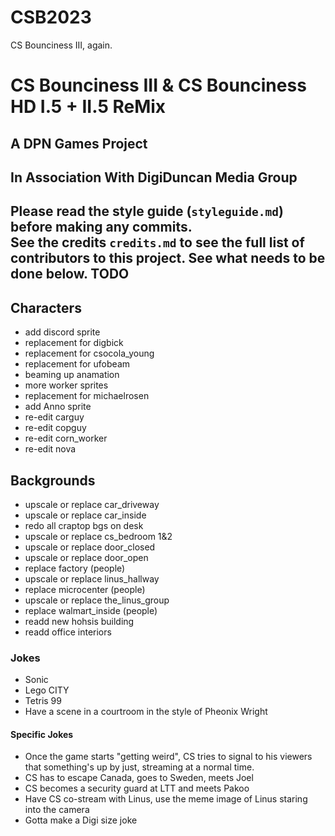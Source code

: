 # CSB2023
CS Bounciness III, again.
# CS Bounciness III & CS Bounciness HD I.5 + II.5 ReMix

## A **DPN Games** Project
## In Association With **DigiDuncan Media Group**

Please read the **style guide** (`styleguide.md`) before making any commits.  
See the **credits** `credits.md` to see the full list of contributors to this project.
See what needs to be done below.
TODO
------
Characters
---
* add discord sprite
* replacement for digbick
* replacement for csocola_young
* replacement for ufobeam
* beaming up anamation
* more worker sprites
* replacement for michaelrosen
* add Anno sprite
* re-edit carguy
* re-edit copguy
* re-edit corn_worker
* re-edit nova

Backgrounds
---
* upscale or replace car_driveway
* upscale or replace car_inside
* redo all craptop bgs on desk
* upscale or replace cs_bedroom 1&2
* upscale or replace door_closed
* upscale or replace door_open
* replace factory (people)
* upscale or replace linus_hallway
* replace microcenter (people)
* upscale or replace the_linus_group
* replace walmart_inside (people)
* readd new hohsis building
* readd office interiors

### Jokes
* Sonic
* Lego CITY
* Tetris 99
* Have a scene in a courtroom in the style of Pheonix Wright
#### Specific Jokes
* Once the game starts "getting weird", CS tries to signal to his viewers that something's up by just, streaming at a normal time.
* CS has to escape Canada, goes to Sweden, meets Joel
* CS becomes a security guard at LTT and meets Pakoo
* Have CS co-stream with Linus, use the meme image of Linus staring into the camera
* Gotta make a Digi size joke